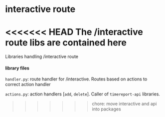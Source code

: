 # interactive route

<<<<<<< HEAD
The /interactive route libs are contained here
=======
Libraries handling /interactive route

#### library files
`handler.py`: route handler for /interactive. Routes based on actions to correct action handler

`actions.py`: action handlers [`add`, `delete`]. Caller of `timereport-api` libraries.
>>>>>>> chore: move interactive and api into packages
